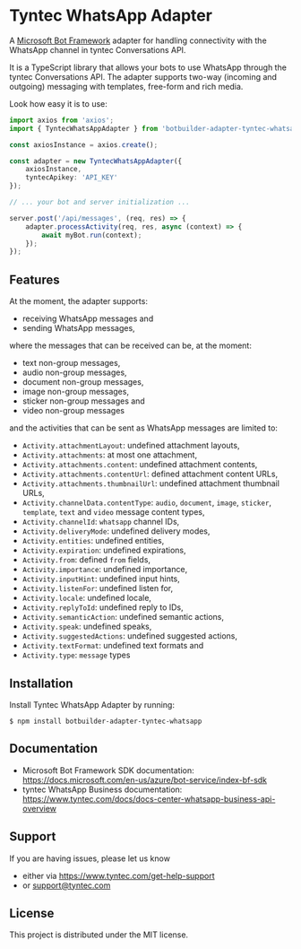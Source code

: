 # Tyntec WhatsApp Adapter

A [Microsoft Bot Framework](https://www.botframework.com/) adapter for handling
connectivity with the WhatsApp channel in tyntec Conversations API.

It is a TypeScript library that allows your bots to use WhatsApp through the
tyntec Conversations API. The adapter supports two-way (incoming and outgoing)
messaging with templates, free-form and rich media.

Look how easy it is to use:

```typescript
import axios from 'axios';
import { TyntecWhatsAppAdapter } from 'botbuilder-adapter-tyntec-whatsapp';

const axiosInstance = axios.create();

const adapter = new TyntecWhatsAppAdapter({
    axiosInstance,
    tyntecApikey: 'API_KEY'
});

// ... your bot and server initialization ...

server.post('/api/messages', (req, res) => {
    adapter.processActivity(req, res, async (context) => {
        await myBot.run(context);
    });
});
```

## Features

At the moment, the adapter supports:

* receiving WhatsApp messages and
* sending WhatsApp messages,

where the messages that can be received can be, at the moment:

* text non-group messages,
* audio non-group messages,
* document non-group messages,
* image non-group messages,
* sticker non-group messages and
* video non-group messages

and the activities that can be sent as WhatsApp messages are limited to:

* `Activity.attachmentLayout`: undefined attachment layouts,
* `Activity.attachments`: at most one attachment,
* `Activity.attachments.content`: undefined attachment contents,
* `Activity.attachments.contentUrl`: defined attachment content URLs,
* `Activity.attachments.thumbnailUrl`: undefined attachment thumbnail URLs,
* `Activity.channelData.contentType`: `audio`, `document`, `image`, `sticker`,
  `template`, `text` and `video` message content types,
* `Activity.channelId`: `whatsapp` channel IDs,
* `Activity.deliveryMode`: undefined delivery modes,
* `Activity.entities`: undefined entities,
* `Activity.expiration`: undefined expirations,
* `Activity.from`: defined `from` fields,
* `Activity.importance`: undefined importance,
* `Activity.inputHint`: undefined input hints,
* `Activity.listenFor`: undefined listen for,
* `Activity.locale`: undefined locale,
* `Activity.replyToId`: undefined reply to IDs,
* `Activity.semanticAction`: undefined semantic actions,
* `Activity.speak`: undefined speaks,
* `Activity.suggestedActions`: undefined suggested actions,
* `Activity.textFormat`: undefined text formats and
* `Activity.type`: `message` types


## Installation

Install Tyntec WhatsApp Adapter by running:

```shell
$ npm install botbuilder-adapter-tyntec-whatsapp
```


## Documentation

* Microsoft Bot Framework SDK documentation: https://docs.microsoft.com/en-us/azure/bot-service/index-bf-sdk
* tyntec WhatsApp Business documentation: https://www.tyntec.com/docs/docs-center-whatsapp-business-api-overview


## Support

If you are having issues, please let us know
* either via https://www.tyntec.com/get-help-support
* or support@tyntec.com

## License

This project is distributed under the MIT license.

